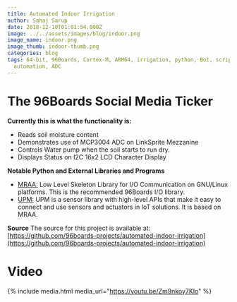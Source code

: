 ```yaml
---
title: Automated Indoor Irrigation
author: Sahaj Sarup
date: 2018-12-10T01:01:54.000Z
image: ../../assets/images/blog/indoor.png
image_name: indoor.png
image_thumb: indoor-thumb.png
categories: blog
tags: 64-bit, 96Boards, Cortex-M, ARM64, irrigation, python, Bot, script, mraa,
  automation, ADC
---
```


# The 96Boards Social Media Ticker

**Currently this is what the functionality is:**
- Reads soil moisture content
- Demonstrates use of MCP3004 ADC on LinkSprite Mezzanine
- Controls Water pump when the soil starts to run dry.
- Displays Status on I2C 16x2 LCD Character Display

**Notable Python and External Libraries and Programs**
- [MRAA:](https://mraa.io) Low Level Skeleton Library for I/O Communication on GNU/Linux platforms. This is the recommended 96Boards I/O library.
- [UPM:](https://upm.mraa.io) UPM is a sensor library with high-level APIs that make it easy to connect and use sensors and actuators in IoT solutions. It is based on MRAA.

**Source**
The source for this project is available at: [https://github.com/96boards-projects/automated-indoor-irrigation](https://github.com/96boards-projects/automated-indoor-irrigation)


# Video

{% include media.html media_url="https://youtu.be/Zm9nkoy7KIo" %}

